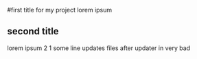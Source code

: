 #first title for my project
lorem ipsum 

## second title
lorem ipsum 2 1
some line updates files after updater in very bad